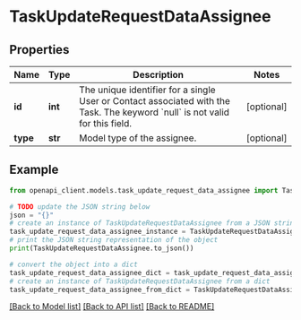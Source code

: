 # TaskUpdateRequestDataAssignee


## Properties

Name | Type | Description | Notes
------------ | ------------- | ------------- | -------------
**id** | **int** | The unique identifier for a single User or Contact associated with the Task. The keyword &#x60;null&#x60; is not valid for this field. | [optional] 
**type** | **str** | Model type of the assignee. | [optional] 

## Example

```python
from openapi_client.models.task_update_request_data_assignee import TaskUpdateRequestDataAssignee

# TODO update the JSON string below
json = "{}"
# create an instance of TaskUpdateRequestDataAssignee from a JSON string
task_update_request_data_assignee_instance = TaskUpdateRequestDataAssignee.from_json(json)
# print the JSON string representation of the object
print(TaskUpdateRequestDataAssignee.to_json())

# convert the object into a dict
task_update_request_data_assignee_dict = task_update_request_data_assignee_instance.to_dict()
# create an instance of TaskUpdateRequestDataAssignee from a dict
task_update_request_data_assignee_from_dict = TaskUpdateRequestDataAssignee.from_dict(task_update_request_data_assignee_dict)
```
[[Back to Model list]](../README.md#documentation-for-models) [[Back to API list]](../README.md#documentation-for-api-endpoints) [[Back to README]](../README.md)


